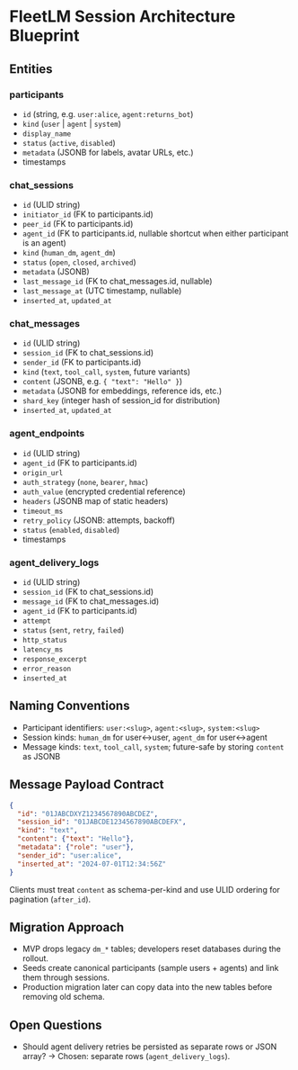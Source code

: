 # FleetLM Session Architecture Blueprint

## Entities

### participants
- `id` (string, e.g. `user:alice`, `agent:returns_bot`)
- `kind` (`user` | `agent` | `system`)
- `display_name`
- `status` (`active`, `disabled`)
- `metadata` (JSONB for labels, avatar URLs, etc.)
- timestamps

### chat_sessions
- `id` (ULID string)
- `initiator_id` (FK to participants.id)
- `peer_id` (FK to participants.id)
- `agent_id` (FK to participants.id, nullable shortcut when either participant is an agent)
- `kind` (`human_dm`, `agent_dm`)
- `status` (`open`, `closed`, `archived`)
- `metadata` (JSONB)
- `last_message_id` (FK to chat_messages.id, nullable)
- `last_message_at` (UTC timestamp, nullable)
- `inserted_at`, `updated_at`


### chat_messages
- `id` (ULID string)
- `session_id` (FK to chat_sessions.id)
- `sender_id` (FK to participants.id)
- `kind` (`text`, `tool_call`, `system`, future variants)
- `content` (JSONB, e.g. `{ "text": "Hello" }`)
- `metadata` (JSONB for embeddings, reference ids, etc.)
- `shard_key` (integer hash of session_id for distribution)
- `inserted_at`, `updated_at`


### agent_endpoints
- `id` (ULID string)
- `agent_id` (FK to participants.id)
- `origin_url`
- `auth_strategy` (`none`, `bearer`, `hmac`)
- `auth_value` (encrypted credential reference)
- `headers` (JSONB map of static headers)
- `timeout_ms`
- `retry_policy` (JSONB: attempts, backoff)
- `status` (`enabled`, `disabled`)
- timestamps


### agent_delivery_logs
- `id` (ULID string)
- `session_id` (FK to chat_sessions.id)
- `message_id` (FK to chat_messages.id)
- `agent_id` (FK to participants.id)
- `attempt`
- `status` (`sent`, `retry`, `failed`)
- `http_status`
- `latency_ms`
- `response_excerpt`
- `error_reason`
- `inserted_at`

## Naming Conventions
- Participant identifiers: `user:<slug>`, `agent:<slug>`, `system:<slug>`
- Session kinds: `human_dm` for user↔user, `agent_dm` for user↔agent
- Message kinds: `text`, `tool_call`, `system`; future-safe by storing `content` as JSONB

## Message Payload Contract
```json
{
  "id": "01JABCDXYZ1234567890ABCDEZ",
  "session_id": "01JABCDE1234567890ABCDEFX",
  "kind": "text",
  "content": {"text": "Hello"},
  "metadata": {"role": "user"},
  "sender_id": "user:alice",
  "inserted_at": "2024-07-01T12:34:56Z"
}
```

Clients must treat `content` as schema-per-kind and use ULID ordering for pagination (`after_id`).

## Migration Approach
- MVP drops legacy `dm_*` tables; developers reset databases during the rollout.
- Seeds create canonical participants (sample users + agents) and link them through sessions.
- Production migration later can copy data into the new tables before removing old schema.

## Open Questions
- Should agent delivery retries be persisted as separate rows or JSON array? → Chosen: separate rows (`agent_delivery_logs`).
